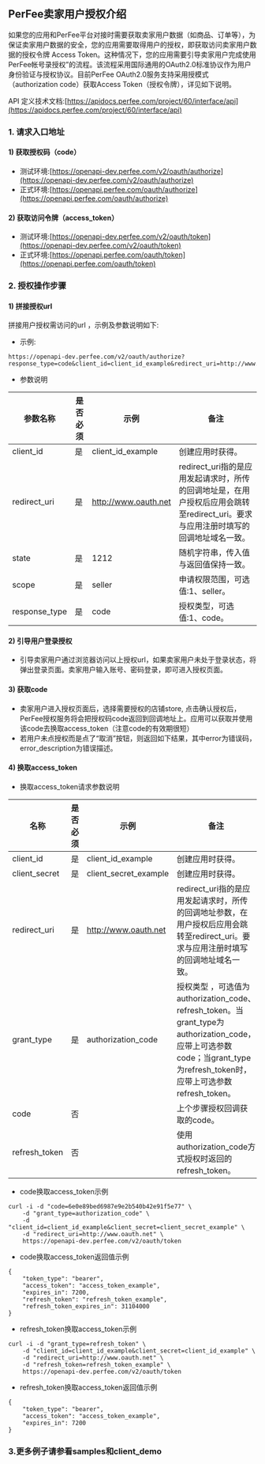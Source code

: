 ## PerFee卖家用户授权介绍

如果您的应用和PerFee平台对接时需要获取卖家用户数据（如商品、订单等），为保证卖家用户数据的安全，您的应用需要取得用户的授权，即获取访问卖家用户数据的授权令牌 Access Token。这种情况下，您的应用需要引导卖家用户完成使用PerFee帐号录授权”的流程。该流程采用国际通用的OAuth2.0标准协议作为用户身份验证与授权协议。目前PerFee OAuth2.0服务支持采用授模式（authorization code）获取Access Token（授权令牌），详见如下说明。

API 定义技术文档:[https://apidocs.perfee.com/project/60/interface/api](https://apidocs.perfee.com/project/60/interface/api)

### 1. 请求入口地址

#### 1) 获取授权码（code）

* 测试环境:[https://openapi-dev.perfee.com/v2/oauth/authorize](https://openapi-dev.perfee.com/v2/oauth/authorize)
* 正式环境:[https://openapi.perfee.com/oauth/authorize](https://openapi.perfee.com/oauth/authorize)

#### 2) 获取访问令牌（access_token）

* 测试环境:[https://openapi-dev.perfee.com/v2/oauth/token](https://openapi-dev.perfee.com/v2/oauth/token)
* 正式环境:[https://openapi.perfee.com/oauth/token](https://openapi.perfee.com/oauth/token)

### 2. 授权操作步骤

#### 1) 拼接授权url

拼接用户授权需访问的url ，示例及参数说明如下:

* 示例:

```
https://openapi-dev.perfee.com/v2/oauth/authorize?response_type=code&client_id=client_id_example&redirect_uri=http://www.oauth.net&state=1212&scope=seller
```
* 参数说明

| 参数名称 | 是否必须 | 示例 | 备注 |
| --- | --- | --- | --- |
| client_id | 是 | client_id_example | 创建应用时获得。 |
| redirect_uri | 是 | http://www.oauth.net | redirect_uri指的是应用发起请求时，所传的回调地址是，在用户授权后应用会跳转至redirect_uri。要求与应用注册时填写的回调地址域名一致。 |
| state | 是 | 1212 | 随机字符串，传入值与返回值保持一致。 |
| scope | 是 | seller | 申请权限范围，可选值:1、seller。 |
| response_type | 是 | code | 授权类型，可选值:1、code。 |

#### 2) 引导用户登录授权

* 引导卖家用户通过浏览器访问以上授权url，如果卖家用户未处于登录状态，将弹出登录页面。卖家用户输入账号、密码登录，即可进入授权页面。

#### 3) 获取code

* 卖家用户进入授权页面后，选择需要授权的店铺store, 点击确认授权后，PerFee授权服务将会把授权码code返回到回调地址上。应用可以获取并使用该code去换取access_token（注意code的有效期很短）
* 若用户未点授权而是点了“取消”按钮，则返回如下结果，其中error为错误码，error_description为错误描述。

#### 4) 换取access_token

* 换取access_token请求参数说明

| 名称 | 是否必须 | 示例 | 备注 |
| --- | --- | --- | --- |
| client_id | 是 | client_id_example | 创建应用时获得。 |
| client_secret | 是 | client_secret_example | 创建应用时获得。 |
| redirect_uri | 是 | http://www.oauth.net | redirect_uri指的是应用发起请求时，所传的回调地址参数，在用户授权后应用会跳转至redirect_uri。要求与应用注册时填写的回调地址域名一致。 |
| grant_type | 是 | authorization_code | 授权类型 ，可选值为authorization_code、refresh_token。当grant_type为authorization_code，应带上可选参数code；当grant_type为refresh_token时，应带上可选参数refresh_token。	 |
| code | 否 |  | 上个步骤授权回调获取的code。 |
| refresh_token | 否 |  | 使用authorization_code方式授权时返回的refresh_token。 |

* code换取access_token示例
```shell
curl -i -d "code=6e0e89bed6987e9e2b540b42e91f5e77" \
    -d "grant_type=authorization_code" \
    -d "client_id=client_id_example&client_secret=client_secret_example" \
    -d "redirect_uri=http://www.oauth.net" \
    https://openapi-dev.perfee.com/v2/oauth/token
```

* code换取access_token返回值示例
```shell
{
    "token_type": "bearer",
    "access_token": "access_token_example",
    "expires_in": 7200,
    "refresh_token": "refresh_token_example",
    "refresh_token_expires_in": 31104000
}
```
* refresh_token换取access_token示例
```shell
curl -i -d "grant_type=refresh_token" \
    -d "client_id=client_id_example&client_secret=client_id_example" \
    -d "redirect_uri=http://www.oauth.net" \
    -d "refresh_token=refresh_token_example" \
    https://openapi-dev.perfee.com/v2/oauth/token
```

* refresh_token换取access_token返回值示例
```shell
{
    "token_type": "bearer",
    "access_token": "access_token_example",
    "expires_in": 7200
}
```


### 3.更多例子请参看samples和client_demo